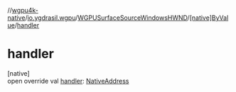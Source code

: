 //[wgpu4k-native](../../../../index.md)/[io.ygdrasil.wgpu](../../index.md)/[WGPUSurfaceSourceWindowsHWND](../index.md)/[[native]ByValue](index.md)/[handler](handler.md)

# handler

[native]\
open override val [handler](handler.md): [NativeAddress](../../../ffi/-native-address/index.md)